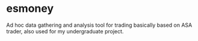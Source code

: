 # esmoney
Ad hoc data gathering and analysis tool for trading basically based on ASA trader, also used for my undergraduate project.
